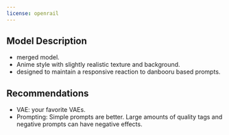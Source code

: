 ```yaml
---
license: openrail
---
```

## Model Description

- merged model.
- Anime style with slightly realistic texture and background.
- designed to maintain a responsive reaction to danbooru based prompts.

## Recommendations

- VAE: your favorite VAEs.
- Prompting: Simple prompts are better. Large amounts of quality tags and negative prompts can have negative effects.
